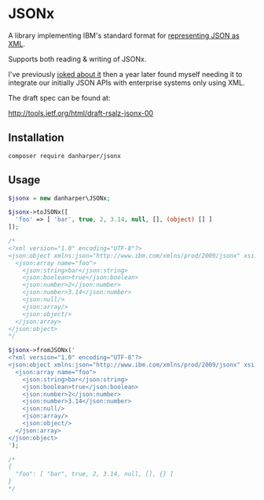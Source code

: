 # JSONx

A library implementing IBM's standard format for [representing JSON as XML](http://www-01.ibm.com/support/knowledgecenter/SS9H2Y_6.0.0/com.ibm.dp.xm.doc/json_jsonx.html).

Supports both reading & writing of JSONx.

I've previously [joked about it](https://twitter.com/danharper7/status/514822464673951744) then a year later found myself needing it to integrate our initially JSON APIs with enterprise systems only using XML.

The draft spec can be found at:

http://tools.ietf.org/html/draft-rsalz-jsonx-00

## Installation

```
composer require danharper/jsonx
```

## Usage

```php
$jsonx = new danharper\JSONx;

$jsonx->toJSONx([
  'foo' => [ 'bar', true, 2, 3.14, null, [], (object) [] ]
]);

/*
<?xml version="1.0" encoding="UTF-8"?>
<json:object xmlns:json="http://www.ibm.com/xmlns/prod/2009/jsonx" xsi:schemaLocation="http://www.datapower.com/schemas/json jsonx.xsd" xmlns:xsi="http://www.w3.org/2001/XMLSchema-instance">
  <json:array name="foo">
    <json:string>bar</json:string>
    <json:boolean>true</json:boolean>
    <json:number>2</json:number>
    <json:number>3.14</json:number>
    <json:null/>
    <json:array/>
    <json:object/>
  </json:array>
</json:object>
*/

$jsonx->fromJSONx('
<?xml version="1.0" encoding="UTF-8"?>
<json:object xmlns:json="http://www.ibm.com/xmlns/prod/2009/jsonx" xsi:schemaLocation="http://www.datapower.com/schemas/json jsonx.xsd" xmlns:xsi="http://www.w3.org/2001/XMLSchema-instance">
  <json:array name="foo">
    <json:string>bar</json:string>
    <json:boolean>true</json:boolean>
    <json:number>2</json:number>
    <json:number>3.14</json:number>
    <json:null/>
    <json:array/>
    <json:object/>
  </json:array>
</json:object>
');

/*
{
  "foo": [ "bar", true, 2, 3.14, null, [], {} ]
}
*/
```

